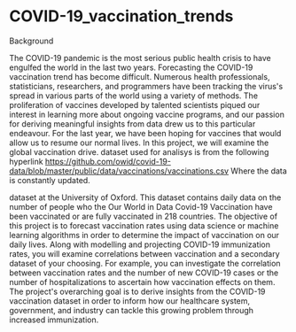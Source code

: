 # COVID-19_vaccination_trends

Background

The COVID-19 pandemic is the most serious public health crisis to have engulfed the world in the last two years. Forecasting the COVID-19 vaccination trend has become difficult. Numerous health professionals, statisticians, researchers, and programmers have been tracking the virus's spread in various parts of the world using a variety of methods. The proliferation of vaccines developed by talented scientists piqued our interest in learning more about ongoing vaccine programs, and our passion for deriving meaningful insights from data drew us to this particular endeavour. For the last year, we have been hoping for vaccines that would allow us to resume our normal lives. In this project, we will examine the global vaccination drive.
dataset used for analisys is from the following hyperlink https://github.com/owid/covid-19-data/blob/master/public/data/vaccinations/vaccinations.csv Where the data is constantly updated.

 
dataset at the University of Oxford. This dataset contains daily data on the number of people who 
the Our World in Data Covid-19 Vaccination
have been vaccinated or are fully vaccinated in 218 countries.
The objective of this project is to forecast vaccination rates using data science or machine learning algorithms in order to determine the impact of vaccination on our daily lives. Along with modelling and projecting COVID-19 immunization rates, you will examine correlations between vaccination and a secondary dataset of your choosing. For example, you can investigate the correlation between vaccination rates and the number of new COVID-19 cases or the number of hospitalizations to ascertain how vaccination effects on them. The project's overarching goal is to derive insights from the COVID-19 vaccination dataset in order to inform how our healthcare system, government, and industry can tackle this growing problem through increased immunization.
